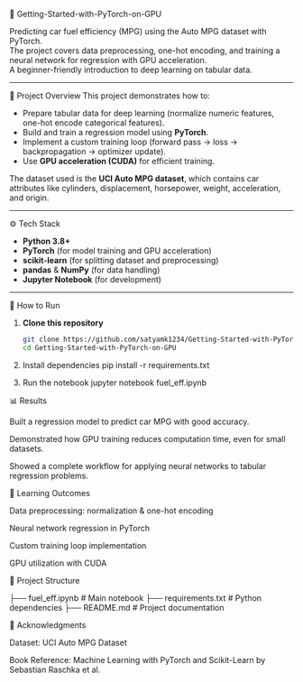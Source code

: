 🚀 Getting-Started-with-PyTorch-on-GPU

Predicting car fuel efficiency (MPG) using the Auto MPG dataset with PyTorch.  
The project covers data preprocessing, one-hot encoding, and training a neural network for regression with GPU acceleration.  
A beginner-friendly introduction to deep learning on tabular data.  

---

📌 Project Overview
This project demonstrates how to:
- Prepare tabular data for deep learning (normalize numeric features, one-hot encode categorical features).
- Build and train a regression model using **PyTorch**.
- Implement a custom training loop (forward pass → loss → backpropagation → optimizer update).
- Use **GPU acceleration (CUDA)** for efficient training.

The dataset used is the **UCI Auto MPG dataset**, which contains car attributes like cylinders, displacement, horsepower, weight, acceleration, and origin.

---

⚙️ Tech Stack
- **Python 3.8+**
- **PyTorch** (for model training and GPU acceleration)
- **scikit-learn** (for splitting dataset and preprocessing)
- **pandas** & **NumPy** (for data handling)
- **Jupyter Notebook** (for development)

---

🚀 How to Run

1. **Clone this repository**
   ```bash
   git clone https://github.com/satyamk1234/Getting-Started-with-PyTorch-on-GPU.git
   cd Getting-Started-with-PyTorch-on-GPU

2. Install dependencies
  pip install -r requirements.txt

3. Run the notebook
  jupyter notebook fuel_eff.ipynb

📊 Results

Built a regression model to predict car MPG with good accuracy.

Demonstrated how GPU training reduces computation time, even for small datasets.

Showed a complete workflow for applying neural networks to tabular regression problems.

🎯 Learning Outcomes

Data preprocessing: normalization & one-hot encoding

Neural network regression in PyTorch

Custom training loop implementation

GPU utilization with CUDA

📂 Project Structure 

├── fuel_eff.ipynb # Main notebook 
├── requirements.txt # Python dependencies 
├── README.md # Project documentation

🙌 Acknowledgments 

Dataset: UCI Auto MPG Dataset 

Book Reference: Machine Learning with PyTorch and Scikit-Learn by Sebastian Raschka et al.
